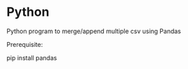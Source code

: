 # Python
Python program to merge/append multiple csv using Pandas

Prerequisite:

pip install pandas

